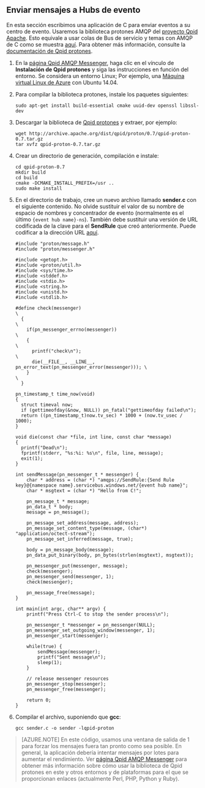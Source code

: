 ## <a name="send-messages-to-event-hubs"></a>Enviar mensajes a Hubs de evento

En esta sección escribimos una aplicación de C para enviar eventos a su centro de evento. Usaremos la biblioteca protones AMQP del [proyecto Qpid Apache](http://qpid.apache.org/). Esto equivale a usar colas de Bus de servicio y temas con AMQP de C como se muestra [aquí](https://code.msdn.microsoft.com/Using-Apache-Qpid-Proton-C-afd76504). Para obtener más información, consulte la [documentación de Qpid protones](http://qpid.apache.org/proton/index.html).

1. En la [página Qpid AMQP Messenger](http://qpid.apache.org/components/messenger/index.html), haga clic en el vínculo de **Instalación de Qpid protones** y siga las instrucciones en función del entorno. Se considera un entorno Linux; Por ejemplo, una [Máquina virtual Linux de Azure](../articles/virtual-machines/virtual-machines-linux-quick-create-cli.md) con Ubuntu 14.04.

2. Para compilar la biblioteca protones, instale los paquetes siguientes:

    ```
    sudo apt-get install build-essential cmake uuid-dev openssl libssl-dev
    ```

3. Descargar la biblioteca de [Qpid protones](http://qpid.apache.org/proton/index.html) y extraer, por ejemplo:

    ```
    wget http://archive.apache.org/dist/qpid/proton/0.7/qpid-proton-0.7.tar.gz
    tar xvfz qpid-proton-0.7.tar.gz
    ```

4. Crear un directorio de generación, compilación e instale:

    ```
    cd qpid-proton-0.7
    mkdir build
    cd build
    cmake -DCMAKE_INSTALL_PREFIX=/usr ..
    sudo make install
    ```

5. En el directorio de trabajo, cree un nuevo archivo llamado **sender.c** con el siguiente contenido. No olvide sustituir el valor de su nombre de espacio de nombres y concentrador de evento (normalmente es el último `{event hub name}-ns`). También debe sustituir una versión de URL codificada de la clave para el **SendRule** que creó anteriormente. Puede codificar a la dirección URL [aquí](http://www.w3schools.com/tags/ref_urlencode.asp).

    ```
    #include "proton/message.h"
    #include "proton/messenger.h"

    #include <getopt.h>
    #include <proton/util.h>
    #include <sys/time.h>
    #include <stddef.h>
    #include <stdio.h>
    #include <string.h>
    #include <unistd.h>
    #include <stdlib.h>

    #define check(messenger)                                                     \
      {                                                                          \
        if(pn_messenger_errno(messenger))                                        \
        {                                                                        \
          printf("check\n");                                                     \
          die(__FILE__, __LINE__, pn_error_text(pn_messenger_error(messenger))); \
        }                                                                        \
      }  

    pn_timestamp_t time_now(void)
    {
      struct timeval now;
      if (gettimeofday(&now, NULL)) pn_fatal("gettimeofday failed\n");
      return ((pn_timestamp_t)now.tv_sec) * 1000 + (now.tv_usec / 1000);
    }  

    void die(const char *file, int line, const char *message)
    {
      printf("Dead\n");
      fprintf(stderr, "%s:%i: %s\n", file, line, message);
      exit(1);
    }

    int sendMessage(pn_messenger_t * messenger) {
        char * address = (char *) "amqps://SendRule:{Send Rule key}@{namespace name}.servicebus.windows.net/{event hub name}";
        char * msgtext = (char *) "Hello from C!";

        pn_message_t * message;
        pn_data_t * body;
        message = pn_message();

        pn_message_set_address(message, address);
        pn_message_set_content_type(message, (char*) "application/octect-stream");
        pn_message_set_inferred(message, true);

        body = pn_message_body(message);
        pn_data_put_binary(body, pn_bytes(strlen(msgtext), msgtext));

        pn_messenger_put(messenger, message);
        check(messenger);
        pn_messenger_send(messenger, 1);
        check(messenger);

        pn_message_free(message);
    }

    int main(int argc, char** argv) {
        printf("Press Ctrl-C to stop the sender process\n");

        pn_messenger_t *messenger = pn_messenger(NULL);
        pn_messenger_set_outgoing_window(messenger, 1);
        pn_messenger_start(messenger);

        while(true) {
            sendMessage(messenger);
            printf("Sent message\n");
            sleep(1);
        }

        // release messenger resources
        pn_messenger_stop(messenger);
        pn_messenger_free(messenger);

        return 0;
    }
    ```

6. Compilar el archivo, suponiendo que **gcc**:

    ```
    gcc sender.c -o sender -lqpid-proton
    ```

> [AZURE.NOTE] En este código, usamos una ventana de salida de 1 para forzar los mensajes fuera tan pronto como sea posible. En general, la aplicación debería intentar mensajes por lotes para aumentar el rendimiento. Ver [página Qpid AMQP Messenger](http://qpid.apache.org/components/messenger/index.html) para obtener más información sobre cómo usar la biblioteca de Qpid protones en este y otros entornos y de plataformas para el que se proporcionan enlaces (actualmente Perl, PHP, Python y Ruby).
